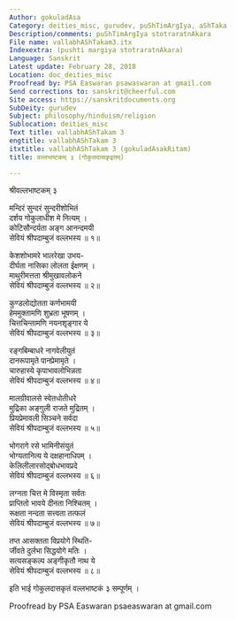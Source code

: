 ```yaml
---
Author: gokuladAsa
Category: deities_misc, gurudev, puShTimArgIya, aShTaka
Description/comments: puShTimArgIya stotraratnAkara
File name: vallabhAShTakam3.itx
Indexextra: (pushti margiya stotraratnAkara)
Language: Sanskrit
Latest update: February 28, 2018
Location: doc_deities_misc
Proofread by: PSA Easwaran psawaswaran at gmail.com
Send corrections to: sanskrit@cheerful.com
Site access: https://sanskritdocuments.org
SubDeity: gurudev
Subject: philosophy/hinduism/religion
Sublocation: deities_misc
Text title: vallabhAShTakam 3
engtitle: vallabhAShTakam 3
itxtitle: vallabhAShTakam 3 (gokuladAsakRitam)
title: वल्लभाष्टकम् ३ (गोकुलदासकृइतम्)

---
```

  
 श्रीवल्लभाष्टकम् ३   
  
मन्दिरं सुन्दरं सुन्दरीशोभितं  
दर्शय गोकुलाधीश मे नित्यम् ।  
कोटिसौन्दर्यता अङ्ग आनन्दमयी  
सेवियं श्रीपदाम्बुजं वल्लभस्य ॥ १॥  
  
केशशोभामरे भालरेखा उभय-  
दीर्घता नासिका लोलता ईक्षणम् ।  
माथुरीमत्तता श्रीमुखावलोकने  
सेवियं श्रीपदाम्बुजं वल्लभस्य ॥ २॥  
  
कुण्डलोद्योतता कर्णभामयी  
हेममुक्तामणि शुभ्रता भूषणम् ।  
चित्तचिन्तामणि नयनशृङ्गार ये  
सेवियं श्रीपदाम्बुजं वल्लभस्य ॥ ३॥  
  
रङ्गबिम्बाधरे नागवेलीयुतं  
दानरूपामृते पानप्रेमामृते ।  
चारुहास्ये कृपाभावलोभिन्नता  
सेवियं श्रीपदाम्बुजं वल्लभस्य ॥ ४॥  
  
मालग्रीवालसे स्वेतधोतीधरे  
मुद्रिका अङ्गुली राजते मुद्रितम् ।  
प्रियप्रेमावली सिञ्चने सर्वदा  
सेवियं श्रीपदाम्बुजं वल्लभस्य ॥ ५॥  
  
भोगरागे रसे भामिनीसंयुतं  
भोग्यतानित्य ये दक्षहानाधिपम् ।  
केलिलीलारसोद्बोधभावप्रदे  
सेवियं श्रीपदाम्बुजं वल्लभस्य ॥ ६॥  
  
लग्नता चित्त मे विस्मृता सर्वतः  
प्राप्तितो भावये दीनता निश्चितम् ।  
रूक्षता नन्दता सत्त्वता तत्फलं  
सेवियं श्रीपदाम्बुजं वल्लभस्य ॥ ७॥  
  
तप्त आसक्तता विप्रयोगे स्थिति-  
र्जीवते दुर्लभा सिद्धयोगे मतिः ।  
सत्यसङ्कल्प अङ्गीकृतौ नाथ ये  
सेवियं श्रीपदाम्बुजं वल्लभस्य ॥ ८॥  
  
इति भाई गोकुलदासकृतं वल्लभाष्टकं ३ सम्पूर्णम् ।  
  
  
Proofread by PSA Easwaran psaeaswaran at gmail.com  
  
